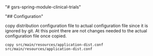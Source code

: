 "# gsrs-spring-module-clinical-trials" 



"## Configuration" 

copy distribution configuration file to actual configuration file since it is ignored by git. At this point there are not changes needed to the actual configuration file once copied. 

    copy src/main/resources/application-dist.conf src/main/resources/application-dist.conf